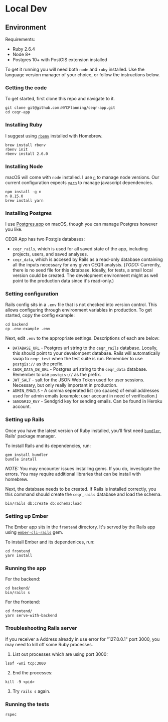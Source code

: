 # Local Dev

## Environment

Requirements:
- Ruby 2.6.4
- Node 8+
- Postgres 10+ with PostGIS extension installed

To get it running you will need both `node` and `ruby` installed. Use the language version manager of your choice, or follow the instructions below.

### Getting the code

To get started, first clone this repo and navigate to it.

```
git clone git@github.com:NYCPlanning/ceqr-app.git
cd ceqr-app
```

### Installing Ruby

I suggest using [`rbenv`](https://github.com/rbenv/rbenv) installed with Homebrew.

```
brew install rbenv
rbenv init
rbenv install 2.6.0
```

### Installing Node

macOS will come with `node` installed. I use [`n`](https://github.com/tj/n) to manage node versions. Our current configuration expects [`yarn`](https://yarnpkg.com/en/) to manage javascript dependencies.

```
npm install -g n
n 8.15.0
brew install yarn
```

### Installing Postgres

I use [Postgres.app](https://postgresapp.com/) on macOS, though you can manage Postgres however you like.

CEQR App has two Postgis databases:

- `ceqr_rails`, which is used for all saved state of the app, including projects, users, and saved analyses.
- `ceqr_data`, which is accesed by Rails as a read-only database containing all the inputs necessary for any given CEQR analysis. (_TODO:_ Currently, there is no seed file for this database. Ideally, for tests, a small local version could be created. The development environment might as well point to the production data since it's read-only.)

### Setting configuration

Rails config sits in a `.env` file that is not checked into version control. This allows configuring through environment variables in production. To get started, copy the config example:

```
cd backend
cp .env-example .env
```

Next, edit `.env` to the appropriate settings. Descriptions of each are below:

- `DATABASE_URL` - Postgres url string to the `ceqr_rails` database. Locally, this should point to your develompent database. Rails will automatically swap to `ceqr_test` when the test suite is run. Remember to use `postgis://` as the prefix.
- `CEQR_DATA_DB_URL` - Postgres url string to the `ceqr_data` database. Remember to use `postgis://` as the prefix.
- `JWT_SALT` - salt for the JSON Web Token used for user sessions. Necessary, but only really important in production.
- `ADMIN_EMAILS` - A comma seperated list (no spaces) of email addresses used for admin emails (example: user account in need of verification.)
- `SENDGRID_KEY` - Sendgrid key for sending emails. Can be found in Heroku account.


### Setting up Rails

Once you have the latest version of Ruby installed, you'll first need [`bundler`](https://bundler.io/), Rails' package manager.

To install Rails and its dependencies, run:

```
gem install bundler
bundle install
```

*NOTE:* You may encounter issues installing gems. If you do, investigate the errors. You may require additional libraries that can be install with homebrew.

Next, the database needs to be created. If Rails is installed correctly, you this command should create the `ceqr_rails` database and load the schema.

```
bin/rails db:create db:schema:load
```

### Setting up Ember

The Ember app sits in the `frontend` directory. It's served by the Rails app using [`ember-cli-rails`](https://github.com/thoughtbot/ember-cli-rails) gem.

To install Ember and its dependenices, run:

```
cd frontend
yarn install
```

### Running the app

For the backend:

```
cd backend/
bin/rails s
```

For the frontend:

```
cd frontend/
yarn serve-with-backend
```

### Troubleshooting Rails server

If you receiver a Address already in use error for "127.0.0.1" port 3000, you may need to kill off some Ruby processes.

1. List out processes which are using port 3000:
```
lsof -wni tcp:3000
```
2. End the processes:
```
kill -9 <pid>
```
3. Try `rails s` again. 

### Running the tests

```
rspec
```
